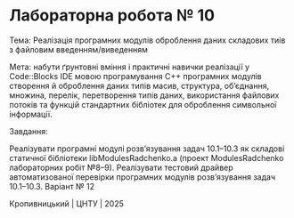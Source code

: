 ﻿# Лабораторна робота № 10

Тема: Реалізація програмних модулів оброблення даних складових тиів з файловим введенням/виведенням

Мета: набути ґрунтовні вміння і практичні навички реалізації у Code::Blocks IDE мовою програмування С++ програмних модулів створення й оброблення даних типів масив, структура, об’єднання, множина, перелік, перетворення типів даних, використання файлових потоків та функцій стандартних бібліотек для оброблення символьної інформації.

Завдання:

Реалізувати програмні модулі розв’язування задач 10.1–10.3 як складові статичної бібліотеки libModulesRadchenko.а (проект ModulesRadchenko лабораторних робіт №8–9).
Реалізувати тестовий драйвер автоматизованої перевірки програмних модулів розв’язування задач 10.1–10.3.
Варіант № 12

Кропивницький | ЦНТУ | 2025
